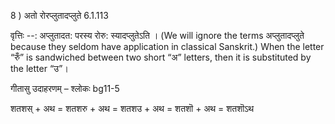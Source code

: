 

8 ) अतो रोरप्लुतादप्लुते 6.1.113 


वृत्तिः --: अप्लुतादत: परस्य रोरु: स्यादप्लुतेऽति । (We will ignore the terms अप्लुतादप्लुते because they seldom have application in classical Sanskrit.) When the letter “रुँ” is sandwiched between two short “अ” letters, then it is substituted by the letter “उ”। 


गीतासु उदाहरणम् – श्लोकः bg11-5 


शतशस् + अथ = शतशरु + अथ = शतशउ + अथ = शतशॊ + अथ = शतशॊऽथ 


